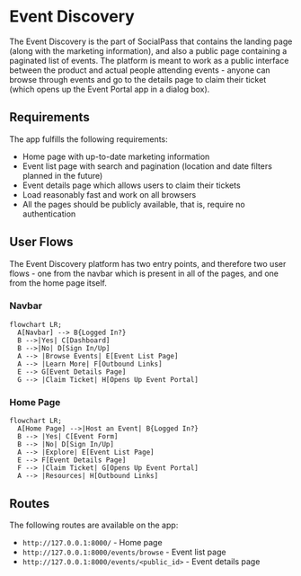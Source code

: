 # Event Discovery

The Event Discovery is the part of SocialPass that contains the landing page (along with the marketing information), and also a public page containing a paginated list of events. The platform is meant to work as a public interface between the product and actual people attending events - anyone can browse through events and go to the details page to claim their ticket (which opens up the Event Portal app in a dialog box).

## Requirements

The app fulfills the following requirements:

- Home page with up-to-date marketing information
- Event list page with search and pagination (location and date filters planned in the future)
- Event details page which allows users to claim their tickets
- Load reasonably fast and work on all browsers
- All the pages should be publicly available, that is, require no authentication

## User Flows

The Event Discovery platform has two entry points, and therefore two user flows - one from the navbar which is present in all of the pages, and one from the home page itself.

### Navbar

```mermaid
flowchart LR;
  A[Navbar] --> B{Logged In?}
  B -->|Yes| C[Dashboard]
  B -->|No| D[Sign In/Up]
  A --> |Browse Events| E[Event List Page]
  A --> |Learn More| F[Outbound Links]
  E --> G[Event Details Page]
  G --> |Claim Ticket| H[Opens Up Event Portal]
```

### Home Page

```mermaid
flowchart LR;
  A[Home Page] -->|Host an Event| B{Logged In?}
  B --> |Yes| C[Event Form]
  B --> |No| D[Sign In/Up]
  A --> |Explore| E[Event List Page]
  E --> F[Event Details Page]
  F --> |Claim Ticket| G[Opens Up Event Portal]
  A --> |Resources| H[Outbound Links]
```

## Routes

The following routes are available on the app:

- `http://127.0.0.1:8000/` - Home page
- `http://127.0.0.1:8000/events/browse` - Event list page
- `http://127.0.0.1:8000/events/<public_id>` - Event details page
